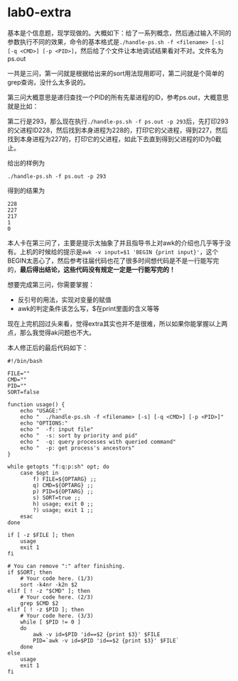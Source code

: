 # lab0-extra

基本是个信息题，现学现做的。大概如下：给了一系列概念，然后通过输入不同的参数执行不同的效果，命令的基本格式是`./handle-ps.sh -f <filename> [-s] [-q <CMD>] [-p <PID>]`，然后给了个文件让本地调试结果看对不对。文件名为ps.out

一共是三问，第一问就是根据给出来的sort用法现用即可，第二问就是个简单的grep查询，没什么太多说的。

第三问大概意思是递归查找一个PID的所有先辈进程的ID，参考ps.out，大概意思就是比如：

第二行是293，那么现在执行`./handle-ps.sh -f ps.out -p 293`后，先打印293的父进程ID228，然后找到本身进程为228的，打印它的父进程，得到227，然后找到本身进程为227的，打印它的父进程，如此下去直到得到父进程的ID为0截止。

给出的样例为

```shell
./handle-ps.sh -f ps.out -p 293
```

得到的结果为

```shell
228
227
217
1
0
```

本人卡在第三问了，主要是提示太抽象了并且指导书上对awk的介绍也几乎等于没有。上机的时候给的提示是`awk -v input=$1 'BEGIN {print input}'`，这个BEGIN太恶心了，然后参考往届代码也花了很多时间想代码是不是一行能写完的，**最后得出结论，这些代码没有规定一定是一行能写完的！**

想要完成第三问，你需要掌握：

- 反引号的用法，实现对变量的赋值
- awk的判定条件该怎么写，$在print里面的含义等等

现在上完机回过头来看，觉得extra其实也并不是很难，所以如果你能掌握以上两点，那么我觉得ak问题也不大。

本人修正后的最后代码如下：

```shell
#!/bin/bash

FILE=""
CMD=""
PID=""
SORT=false

function usage() {
    echo "USAGE:"
    echo "  ./handle-ps.sh -f <filename> [-s] [-q <CMD>] [-p <PID>]"
    echo "OPTIONS:"
    echo "  -f: input file"
    echo "  -s: sort by priority and pid"
    echo "  -q: query processes with queried command"
    echo "  -p: get process's ancestors"
}

while getopts "f:q:p:sh" opt; do
    case $opt in
        f) FILE=${OPTARG} ;;
        q) CMD=${OPTARG} ;;
        p) PID=${OPTARG} ;;
        s) SORT=true ;;
        h) usage; exit 0 ;;
        ?) usage; exit 1 ;;
    esac
done

if [ -z $FILE ]; then
    usage
    exit 1
fi

# You can remove ":" after finishing.
if $SORT; then
    # Your code here. (1/3)
    sort -k4nr -k2n $2
elif [ ! -z "$CMD" ]; then
    # Your code here. (2/3)
    grep $CMD $2
elif [ ! -z $PID ]; then
    # Your code here. (3/3)
    while [ $PID != 0 ]
    do
    	awk -v id=$PID 'id==$2 {print $3}' $FILE
		PID=`awk -v id=$PID 'id==$2 {print $3}' $FILE`
	done
else
    usage
    exit 1
fi
```

